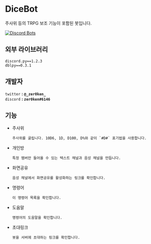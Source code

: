 # DiceBot
주사위 등의 TRPG 보조 기능이 포함된 봇입니다.

[![Discord Bots](https://discordbots.org/api/widget/609223331945906186.svg)](https://discordbots.org/bot/609223331945906186)

## 외부 라이브러리
```
discord.py==1.2.3  
dblpy==0.3.1
```

## 개발자
`twitter` **: `@_zer0ken_`**  
`discord` **: `zer0ken#6146`**

## 기능
* 주사위  
  ```
  주사위를 굴립니다. 10D6, 1D, D100, D%와 같이 `#D#` 표기법을 사용합니다.
  ```
* 개인방
  ```
  특정 멤버만 들어올 수 있는 텍스트 채널과 음성 채널을 만듭니다.
  ```
* 화면공유
  ```
  음성 채널에서 화면공유를 활성화하는 링크를 확인합니다.
  ```
* 명령어
  ```
  이 명령어 목록을 확인합니다.
  ```
* 도움말
  ```
  명령어의 도움말을 확인합니다.
  ```
* 초대링크
  ```
  봇을 서버에 초대하는 링크를 확인합니다.
  ```
